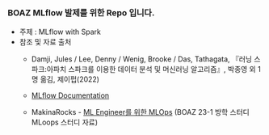 ### BOAZ MLflow 발제를 위한 Repo 입니다.

- 주제 : MLflow with Spark
- 참조 및 자료 출처
  - Damji, Jules / Lee, Denny / Wenig, Brooke / Das, Tathagata, 『러닝 스파크:아파치 스파크를 이용한 데이터 분석 및 머신러닝 알고리즘』, 박종영 외 1명 옮김, 제이펍(2022)

  - [MLflow Documentation](https://mlflow.org/docs/latest/index.html)

  - MakinaRocks - [ML Engineer를 위한 MLOps](https://mlops-for-mle.github.io/tutorial/) (BOAZ 23-1 방학 스터디 MLoops 스터디 자료)